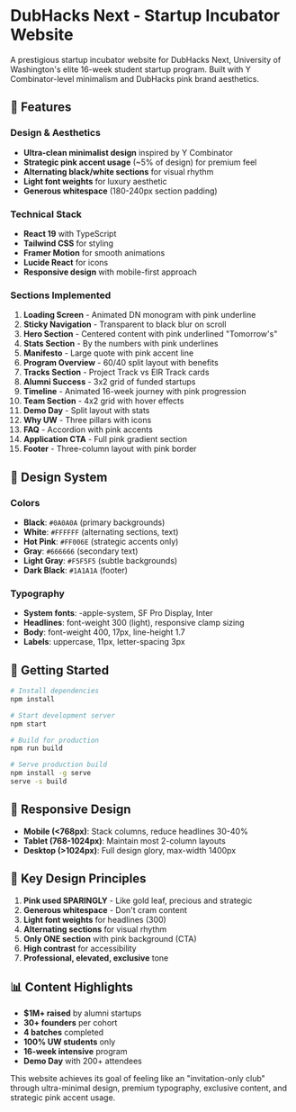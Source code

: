 # DubHacks Next - Startup Incubator Website

A prestigious startup incubator website for DubHacks Next, University of Washington's elite 16-week student startup program. Built with Y Combinator-level minimalism and DubHacks pink brand aesthetics.

## 🚀 Features

### Design & Aesthetics
- **Ultra-clean minimalist design** inspired by Y Combinator
- **Strategic pink accent usage** (~5% of design) for premium feel
- **Alternating black/white sections** for visual rhythm
- **Light font weights** for luxury aesthetic
- **Generous whitespace** (180-240px section padding)

### Technical Stack
- **React 19** with TypeScript
- **Tailwind CSS** for styling
- **Framer Motion** for smooth animations
- **Lucide React** for icons
- **Responsive design** with mobile-first approach

### Sections Implemented

1. **Loading Screen** - Animated DN monogram with pink underline
2. **Sticky Navigation** - Transparent to black blur on scroll
3. **Hero Section** - Centered content with pink underlined "Tomorrow's"
4. **Stats Section** - By the numbers with pink underlines
5. **Manifesto** - Large quote with pink accent line
6. **Program Overview** - 60/40 split layout with benefits
7. **Tracks Section** - Project Track vs EIR Track cards
8. **Alumni Success** - 3x2 grid of funded startups
9. **Timeline** - Animated 16-week journey with pink progression
10. **Team Section** - 4x2 grid with hover effects
11. **Demo Day** - Split layout with stats
12. **Why UW** - Three pillars with icons
13. **FAQ** - Accordion with pink accents
14. **Application CTA** - Full pink gradient section
15. **Footer** - Three-column layout with pink border

## 🎨 Design System

### Colors
- **Black**: `#0A0A0A` (primary backgrounds)
- **White**: `#FFFFFF` (alternating sections, text)
- **Hot Pink**: `#FF006E` (strategic accents only)
- **Gray**: `#666666` (secondary text)
- **Light Gray**: `#F5F5F5` (subtle backgrounds)
- **Dark Black**: `#1A1A1A` (footer)

### Typography
- **System fonts**: -apple-system, SF Pro Display, Inter
- **Headlines**: font-weight 300 (light), responsive clamp sizing
- **Body**: font-weight 400, 17px, line-height 1.7
- **Labels**: uppercase, 11px, letter-spacing 3px

## 🚀 Getting Started

```bash
# Install dependencies
npm install

# Start development server
npm start

# Build for production
npm run build

# Serve production build
npm install -g serve
serve -s build
```

## 📱 Responsive Design

- **Mobile (<768px)**: Stack columns, reduce headlines 30-40%
- **Tablet (768-1024px)**: Maintain most 2-column layouts
- **Desktop (>1024px)**: Full design glory, max-width 1400px

## 🎯 Key Design Principles

1. **Pink used SPARINGLY** - Like gold leaf, precious and strategic
2. **Generous whitespace** - Don't cram content
3. **Light font weights** for headlines (300)
4. **Alternating sections** for visual rhythm
5. **Only ONE section** with pink background (CTA)
6. **High contrast** for accessibility
7. **Professional, elevated, exclusive** tone

## 📊 Content Highlights

- **$1M+ raised** by alumni startups
- **30+ founders** per cohort
- **4 batches** completed
- **100% UW students** only
- **16-week intensive** program
- **Demo Day** with 200+ attendees

This website achieves its goal of feeling like an "invitation-only club" through ultra-minimal design, premium typography, exclusive content, and strategic pink accent usage.
